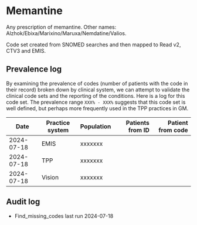 # Memantine

Any prescription of memantine. Other names: Alzhok/Ebixa/Marixino/Maruxa/Nemdatine/Valios.

Code set created from SNOMED searches and then mapped to Read v2, CTV3 and EMIS.

## Prevalence log

By examining the prevalence of codes (number of patients with the code in their record) broken down by clinical system, we can attempt to validate the clinical code sets and the reporting of the conditions. Here is a log for this code set. The prevalence range `XXX% - XXX%` suggests that this code set is well defined, but perhaps more frequently used in the TPP practices in GM.

| Date       | Practice system | Population | Patients from ID | Patient from code |
| ---------- | --------------- | ---------- | ---------------: | ----------------: |
| 2024-07-18 | EMIS            | xxxxxxx    |                  |                   |
| 2024-07-18 | TPP             | xxxxxxx    |                  |                   |
| 2024-07-18 | Vision          | xxxxxxx    |                  |                   |

## Audit log

- Find_missing_codes last run 2024-07-18

